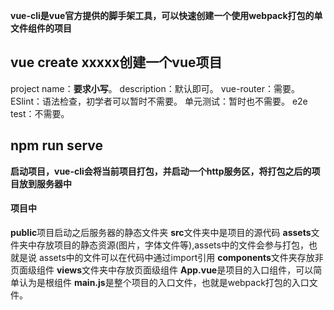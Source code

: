 **vue-cli是vue官方提供的脚手架工具，可以快速创建一个使用webpack打包的单文件组件的项目**
## vue create xxxxx创建一个vue项目
project name：**要求小写**。
description：默认即可。
vue-router：需要。
ESlint：语法检查，初学者可以暂时不需要。
单元测试：暂时也不需要。
e2e test：不需要。

## npm run serve
**启动项目，vue-cli会将当前项目打包，并启动一个http服务区，将打包之后的项目放到服务器中**

#### 项目中
**public**项目启动之后服务器的静态文件夹
**src**文件夹中是项目的源代码
**assets**文件夹中存放项目的静态资源(图片，字体文件等),assets中的文件会参与打包，也就是说 assets中的文件可以在代码中通过import引用
**components**文件夹存放非页面级组件
**views**文件夹中存放页面级组件
**App.vue**是项目的入口组件，可以简单认为是根组件
**main.js**是整个项目的入口文件，也就是webpack打包的入口文件。


